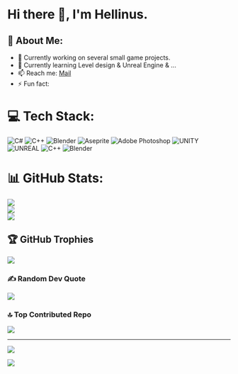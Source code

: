 # Hi there 👋, I'm Hellinus.

## 💫 About Me:
- 🔭 Currently working on several small game projects.
- 🌱 Currently learning Level design & Unreal Engine & ...
- 📫 Reach me: [Mail](hellinus@outlook.com)
- ⚡ Fun fact:

# 💻 Tech Stack:
![C#](https://img.shields.io/badge/c%23-%23239120.svg?style=for-the-badge&logo=c-sharp&logoColor=white) ![C++](https://img.shields.io/badge/c++-%2300599C.svg?style=for-the-badge&logo=c%2B%2B&logoColor=white) ![Blender](https://img.shields.io/badge/blender-%23F5792A.svg?style=for-the-badge&logo=blender&logoColor=white) ![Aseprite](https://img.shields.io/badge/Aseprite-FFFFFF?style=for-the-badge&logo=Aseprite&logoColor=#7D929E) ![Adobe Photoshop](https://img.shields.io/badge/adobephotoshop-%2331A8FF.svg?style=for-the-badge&logo=adobephotoshop&logoColor=white) ![UNITY](https://img.shields.io/badge/Unity-%2320232a.svg?style=for-the-badge&logo=unity&logoColor=white) ![UNREAL](https://img.shields.io/badge/unreal-%2320232a.svg?style=for-the-badge&logo=unreal-engine&logoColor=white) ![C++](https://img.shields.io/badge/c++-%2300599C.svg?style=for-the-badge&logo=c%2B%2B&logoColor=white) ![Blender](https://img.shields.io/badge/blender-%23F5792A.svg?style=for-the-badge&logo=blender&logoColor=white)

# 📊 GitHub Stats:
![](https://github-readme-stats.vercel.app/api?username=Hellinus&theme=omni&hide_border=false&include_all_commits=false&count_private=false)<br/>
![](https://github-readme-streak-stats.herokuapp.com/?user=Hellinus&theme=omni&hide_border=false)<br/>
![](https://github-readme-stats.vercel.app/api/top-langs/?username=Hellinus&theme=omni&hide_border=false&include_all_commits=false&count_private=false&layout=compact)

## 🏆 GitHub Trophies
![](https://github-profile-trophy.vercel.app/?username=Hellinus&theme=radical&no-frame=false&no-bg=true&margin-w=4)

### ✍️ Random Dev Quote
![](https://quotes-github-readme.vercel.app/api?type=horizontal&theme=radical)

### 🔝 Top Contributed Repo
![](https://github-contributor-stats.vercel.app/api?username=Hellinus&limit=5&theme=radical&combine_all_yearly_contributions=true)

---
[![](https://visitcount.itsvg.in/api?id=Hellinus&icon=7&color=10)](https://visitcount.itsvg.in)

[![](https://visitcount.itsvg.in/api?id=Hellinus&label=Profile%20Views&color=10&icon=7&pretty=false)](https://visitcount.itsvg.in)
